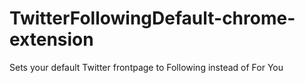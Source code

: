 # TwitterFollowingDefault-chrome-extension
Sets your default Twitter frontpage to Following instead of For You
